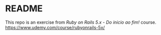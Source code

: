 # README

This repo is an exercise from _Ruby on Rails 5.x - Do inicio ao fim!_ course.
https://www.udemy.com/course/rubyonrails-5x/

